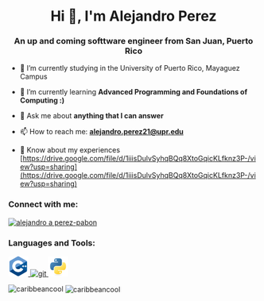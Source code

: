 <h1 align="center">Hi 👋, I'm Alejandro Perez </h1>
<h3 align="center">An up and coming softtware engineer from San Juan, Puerto Rico </h3>

- :school: I’m currently studying in the University of Puerto Rico, Mayaguez Campus

- 🌱 I’m currently learning **Advanced Programming and Foundations of Computing :)**

- 💬 Ask me about **anything that I can answer**

- 📫 How to reach me: **alejandro.perez21@upr.edu**

- 📄 Know about my experiences [https://drive.google.com/file/d/1iiisDulvSyhqBQq8XtoGqicKLfknz3P-/view?usp=sharing](https://drive.google.com/file/d/1iiisDulvSyhqBQq8XtoGqicKLfknz3P-/view?usp=sharing)

<h3 align="left">Connect with me:</h3>
<p align="left">
<a href="https://linkedin.com/in/alejandro a perez-pabon" target="blank"><img align="center" src="https://raw.githubusercontent.com/rahuldkjain/github-profile-readme-generator/master/src/images/icons/Social/linked-in-alt.svg" alt="alejandro a perez-pabon" height="30" width="40" /></a>
</p>

<h3 align="left">Languages and Tools:</h3>
<p align="left"> <a href="https://www.w3schools.com/cpp/" target="_blank" rel="noreferrer"> <img src="https://raw.githubusercontent.com/devicons/devicon/master/icons/cplusplus/cplusplus-original.svg" alt="cplusplus" width="40" height="40"/> </a> <a href="https://git-scm.com/" target="_blank" rel="noreferrer"> <img src="https://www.vectorlogo.zone/logos/git-scm/git-scm-icon.svg" alt="git" width="40" height="40"/> </a> </a> <a href="https://www.python.org" target="_blank" rel="noreferrer"> <img src="https://raw.githubusercontent.com/devicons/devicon/master/icons/python/python-original.svg" alt="python" width="40" height="40"/> </a> </p>

<p><img align="left" src="https://github-readme-stats.vercel.app/api/top-langs?username=caribbeancool&show_icons=true&locale=en&layout=compact" alt="caribbeancool" /></p>

<p>&nbsp;<img align="center" src="https://github-readme-stats.vercel.app/api?username=caribbeancool&show_icons=true&locale=en" alt="caribbeancool" /></p>

